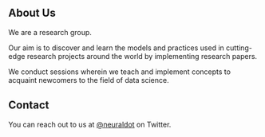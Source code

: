 ## About Us

We are a research group. 

Our aim is to discover and learn the models and practices used in cutting-edge research projects around the world by implementing research papers. 

We conduct sessions wherein we teach and implement concepts to acquaint newcomers to the field of data science.

## Contact

You can reach out to us at [@neuraldot](https://twitter.com/neuraldot) on Twitter.
